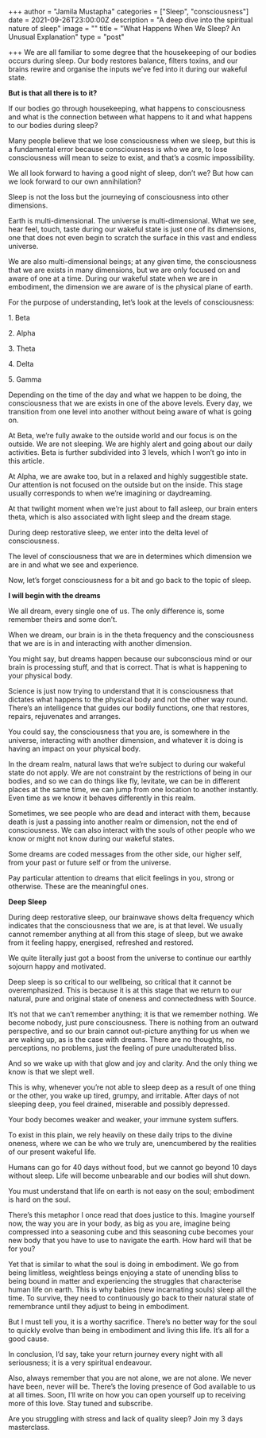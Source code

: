 +++
author = "Jamila Mustapha"
categories = ["Sleep", "consciousness"]
date = 2021-09-26T23:00:00Z
description = "A deep dive into the spiritual nature of sleep"
image = ""
title = "What Happens When We Sleep? An Unusual Explanation"
type = "post"

+++
We are all familiar to some degree that the housekeeping of our bodies occurs during sleep. Our body restores balance, filters toxins, and our brains rewire and organise the inputs we’ve fed into it during our wakeful state.

**But is that all there is to it?**

If our bodies go through housekeeping, what happens to consciousness and what is the connection between what happens to it and what happens to our bodies during sleep?

Many people believe that we lose consciousness when we sleep, but this is a fundamental error because consciousness is who we are, to lose consciousness will mean to seize to exist, and that’s a cosmic impossibility.

We all look forward to having a good night of sleep, don’t we? But how can we look forward to our own annihilation?

Sleep is not the loss but the journeying of consciousness into other dimensions.

Earth is multi-dimensional. The universe is multi-dimensional. What we see, hear feel, touch, taste during our wakeful state is just one of its dimensions, one that does not even begin to scratch the surface in this vast and endless universe.

We are also multi-dimensional beings; at any given time, the consciousness that we are exists in many dimensions, but we are only focused on and aware of one at a time. During our wakeful state when we are in embodiment, the dimension we are aware of is the physical plane of earth.

For the purpose of understanding, let’s look at the levels of consciousness:

1\. Beta

2\. Alpha

3\. Theta

4\. Delta

5\. Gamma

Depending on the time of the day and what we happen to be doing, the consciousness that we are exists in one of the above levels. Every day, we transition from one level into another without being aware of what is going on.

At Beta, we’re fully awake to the outside world and our focus is on the outside. We are not sleeping. We are highly alert and going about our daily activities. Beta is further subdivided into 3 levels, which I won’t go into in this article.

At Alpha, we are awake too, but in a relaxed and highly suggestible state. Our attention is not focused on the outside but on the inside. This stage usually corresponds to when we’re imagining or daydreaming.

At that twilight moment when we’re just about to fall asleep, our brain enters theta, which is also associated with light sleep and the dream stage.

During deep restorative sleep, we enter into the delta level of consciousness.

The level of consciousness that we are in determines which dimension we are in and what we see and experience.

Now, let’s forget consciousness for a bit and go back to the topic of sleep.

**I will begin with the dreams**

We all dream, every single one of us. The only difference is, some remember theirs and some don’t.

When we dream, our brain is in the theta frequency and the consciousness that we are is in and interacting with another dimension.

You might say, but dreams happen because our subconscious mind or our brain is processing stuff, and that is correct. That is what is happening to your physical body.

Science is just now trying to understand that it is consciousness that dictates what happens to the physical body and not the other way round. There’s an intelligence that guides our bodily functions, one that restores, repairs, rejuvenates and arranges.

You could say, the consciousness that you are, is somewhere in the universe, interacting with another dimension, and whatever it is doing is having an impact on your physical body.

In the dream realm, natural laws that we’re subject to during our wakeful state do not apply. We are not constraint by the restrictions of being in our bodies, and so we can do things like fly, levitate, we can be in different places at the same time, we can jump from one location to another instantly. Even time as we know it behaves differently in this realm.

Sometimes, we see people who are dead and interact with them, because death is just a passing into another realm or dimension, not the end of consciousness. We can also interact with the souls of other people who we know or might not know during our wakeful states.

Some dreams are coded messages from the other side, our higher self, from your past or future self or from the universe.

Pay particular attention to dreams that elicit feelings in you, strong or otherwise. These are the meaningful ones.

**Deep Sleep**

During deep restorative sleep, our brainwave shows delta frequency which indicates that the consciousness that we are, is at that level. We usually cannot remember anything at all from this stage of sleep, but we awake from it feeling happy, energised, refreshed and restored.

We quite literally just got a boost from the universe to continue our earthly sojourn happy and motivated.

Deep sleep is so critical to our wellbeing, so critical that it cannot be overemphasized. This is because it is at this stage that we return to our natural, pure and original state of oneness and connectedness with Source.

It’s not that we can’t remember anything; it is that we remember nothing. We become nobody, just pure consciousness. There is nothing from an outward perspective, and so our brain cannot out-picture anything for us when we are waking up, as is the case with dreams. There are no thoughts, no perceptions, no problems, just the feeling of pure unadulterated bliss.

And so we wake up with that glow and joy and clarity. And the only thing we know is that we slept well.

This is why, whenever you’re not able to sleep deep as a result of one thing or the other, you wake up tired, grumpy, and irritable. After days of not sleeping deep, you feel drained, miserable and possibly depressed.

Your body becomes weaker and weaker, your immune system suffers.

To exist in this plain, we rely heavily on these daily trips to the divine oneness, where we can be who we truly are, unencumbered by the realities of our present wakeful life.

Humans can go for 40 days without food, but we cannot go beyond 10 days without sleep. Life will become unbearable and our bodies will shut down.

You must understand that life on earth is not easy on the soul; embodiment is hard on the soul.

There’s this metaphor I once read that does justice to this. Imagine yourself now, the way you are in your body, as big as you are, imagine being compressed into a seasoning cube and this seasoning cube becomes your new body that you have to use to navigate the earth. How hard will that be for you?

Yet that is similar to what the soul is doing in embodiment. We go from being limitless, weightless beings enjoying a state of unending bliss to being bound in matter and experiencing the struggles that characterise human life on earth. This is why babies (new incarnating souls) sleep all the time. To survive, they need to continuously go back to their natural state of remembrance until they adjust to being in embodiment.

But I must tell you, it is a worthy sacrifice. There’s no better way for the soul to quickly evolve than being in embodiment and living this life. It’s all for a good cause.

In conclusion, I’d say, take your return journey every night with all seriousness; it is a very spiritual endeavour.

Also, always remember that you are not alone, we are not alone. We never have been, never will be. There’s the loving presence of God available to us at all times. Soon, I’ll write on how you can open yourself up to receiving more of this love. Stay tuned and subscribe.

Are you struggling with stress and lack of quality sleep? Join my 3 days masterclass.